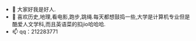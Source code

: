 - 👋 大家好我是好人.
- 👀 喜欢历史,地理,看电影,跑步,跳绳.每天都想鼓捣一些,大学是计算机专业但是酷爱人文学科,而且英语菜的扣jio哈哈哈.
- 📫 qq：212283771
<!---
hren0315/hren0315 is a ✨ special ✨ repository because its `README.md` (this file) appears on your GitHub profile.
You can click the Preview link to take a look at your changes.
--->
